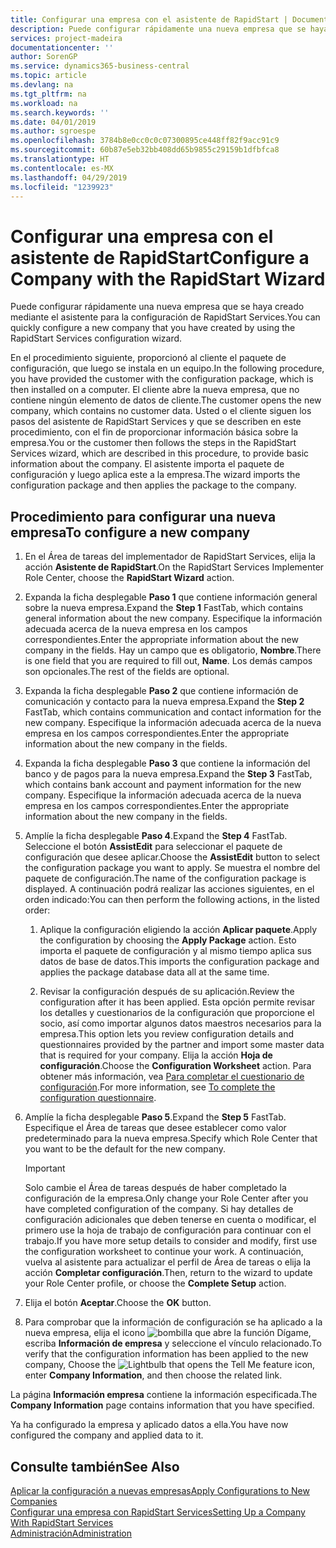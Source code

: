 ```yaml
---
title: Configurar una empresa con el asistente de RapidStart | Documentos de Microsoft
description: Puede configurar rápidamente una nueva empresa que se haya creado mediante el asistente para la configuración de RapidStart Services.
services: project-madeira
documentationcenter: ''
author: SorenGP
ms.service: dynamics365-business-central
ms.topic: article
ms.devlang: na
ms.tgt_pltfrm: na
ms.workload: na
ms.search.keywords: ''
ms.date: 04/01/2019
ms.author: sgroespe
ms.openlocfilehash: 3784b8e0cc0c0c07300895ce448ff82f9acc91c9
ms.sourcegitcommit: 60b87e5eb32bb408dd65b9855c29159b1dfbfca8
ms.translationtype: HT
ms.contentlocale: es-MX
ms.lasthandoff: 04/29/2019
ms.locfileid: "1239923"
---
```

# <a name="configure-a-company-with-the-rapidstart-wizard"></a><span data-ttu-id="b6a58-103">Configurar una empresa con el asistente de RapidStart</span><span class="sxs-lookup"><span data-stu-id="b6a58-103">Configure a Company with the RapidStart Wizard</span></span>
<span data-ttu-id="b6a58-104">Puede configurar rápidamente una nueva empresa que se haya creado mediante el asistente para la configuración de RapidStart Services.</span><span class="sxs-lookup"><span data-stu-id="b6a58-104">You can quickly configure a new company that you have created by using the RapidStart Services configuration wizard.</span></span>

<span data-ttu-id="b6a58-105">En el procedimiento siguiente, proporcionó al cliente el paquete de configuración, que luego se instala en un equipo.</span><span class="sxs-lookup"><span data-stu-id="b6a58-105">In the following procedure, you have provided the customer with the configuration package, which is then installed on a computer.</span></span> <span data-ttu-id="b6a58-106">El cliente abre la nueva empresa, que no contiene ningún elemento de datos de cliente.</span><span class="sxs-lookup"><span data-stu-id="b6a58-106">The customer opens the new company, which contains no customer data.</span></span> <span data-ttu-id="b6a58-107">Usted o el cliente siguen los pasos del asistente de RapidStart Services y que se describen en este procedimiento, con el fin de proporcionar información básica sobre la empresa.</span><span class="sxs-lookup"><span data-stu-id="b6a58-107">You or the customer then follows the steps in the RapidStart Services wizard, which are described in this procedure, to provide basic information about the company.</span></span> <span data-ttu-id="b6a58-108">El asistente importa el paquete de configuración y luego aplica este a la empresa.</span><span class="sxs-lookup"><span data-stu-id="b6a58-108">The wizard imports the configuration package and then applies the package to the company.</span></span>  

## <a name="to-configure-a-new-company"></a><span data-ttu-id="b6a58-109">Procedimiento para configurar una nueva empresa</span><span class="sxs-lookup"><span data-stu-id="b6a58-109">To configure a new company</span></span>  
1. <span data-ttu-id="b6a58-110">En el Área de tareas del implementador de RapidStart Services, elija la acción **Asistente de RapidStart**.</span><span class="sxs-lookup"><span data-stu-id="b6a58-110">On the RapidStart Services Implementer Role Center, choose the **RapidStart Wizard** action.</span></span>  
2. <span data-ttu-id="b6a58-111">Expanda la ficha desplegable **Paso 1** que contiene información general sobre la nueva empresa.</span><span class="sxs-lookup"><span data-stu-id="b6a58-111">Expand the **Step 1** FastTab, which contains general information about the new company.</span></span> <span data-ttu-id="b6a58-112">Especifique la información adecuada acerca de la nueva empresa en los campos correspondientes.</span><span class="sxs-lookup"><span data-stu-id="b6a58-112">Enter the appropriate information about the new company in the fields.</span></span> <span data-ttu-id="b6a58-113">Hay un campo que es obligatorio, **Nombre**.</span><span class="sxs-lookup"><span data-stu-id="b6a58-113">There is one field that you are required to fill out, **Name**.</span></span> <span data-ttu-id="b6a58-114">Los demás campos son opcionales.</span><span class="sxs-lookup"><span data-stu-id="b6a58-114">The rest of the fields are optional.</span></span>  
3. <span data-ttu-id="b6a58-115">Expanda la ficha desplegable **Paso 2** que contiene información de comunicación y contacto para la nueva empresa.</span><span class="sxs-lookup"><span data-stu-id="b6a58-115">Expand the **Step 2** FastTab, which contains communication and contact information for the new company.</span></span> <span data-ttu-id="b6a58-116">Especifique la información adecuada acerca de la nueva empresa en los campos correspondientes.</span><span class="sxs-lookup"><span data-stu-id="b6a58-116">Enter the appropriate information about the new company in the fields.</span></span>
4. <span data-ttu-id="b6a58-117">Expanda la ficha desplegable **Paso 3** que contiene la información del banco y de pagos para la nueva empresa.</span><span class="sxs-lookup"><span data-stu-id="b6a58-117">Expand the **Step 3** FastTab, which contains bank account and payment information for the new company.</span></span> <span data-ttu-id="b6a58-118">Especifique la información adecuada acerca de la nueva empresa en los campos correspondientes.</span><span class="sxs-lookup"><span data-stu-id="b6a58-118">Enter the appropriate information about the new company in the fields.</span></span>  
5. <span data-ttu-id="b6a58-119">Amplíe la ficha desplegable **Paso 4**.</span><span class="sxs-lookup"><span data-stu-id="b6a58-119">Expand the **Step 4** FastTab.</span></span> <span data-ttu-id="b6a58-120">Seleccione el botón **AssistEdit** para seleccionar el paquete de configuración que desee aplicar.</span><span class="sxs-lookup"><span data-stu-id="b6a58-120">Choose the **AssistEdit** button to select the configuration package you want to apply.</span></span> <span data-ttu-id="b6a58-121">Se muestra el nombre del paquete de configuración.</span><span class="sxs-lookup"><span data-stu-id="b6a58-121">The name of the configuration package is displayed.</span></span> <span data-ttu-id="b6a58-122">A continuación podrá realizar las acciones siguientes, en el orden indicado:</span><span class="sxs-lookup"><span data-stu-id="b6a58-122">You can then perform the following actions, in the listed order:</span></span>  

    1. <span data-ttu-id="b6a58-123">Aplique la configuración eligiendo la acción **Aplicar paquete**.</span><span class="sxs-lookup"><span data-stu-id="b6a58-123">Apply the configuration by choosing the **Apply Package** action.</span></span> <span data-ttu-id="b6a58-124">Esto importa el paquete de configuración y al mismo tiempo aplica sus datos de base de datos.</span><span class="sxs-lookup"><span data-stu-id="b6a58-124">This imports the configuration package and applies the package database data all at the same time.</span></span>  

    2. <span data-ttu-id="b6a58-125">Revisar la configuración después de su aplicación.</span><span class="sxs-lookup"><span data-stu-id="b6a58-125">Review the configuration after it has been applied.</span></span> <span data-ttu-id="b6a58-126">Esta opción permite revisar los detalles y cuestionarios de la configuración que proporcione el socio, así como importar algunos datos maestros necesarios para la empresa.</span><span class="sxs-lookup"><span data-stu-id="b6a58-126">This option lets you review configuration details and questionnaires provided by the partner and import some master data that is required for your company.</span></span> <span data-ttu-id="b6a58-127">Elija la acción **Hoja de configuración**.</span><span class="sxs-lookup"><span data-stu-id="b6a58-127">Choose the **Configuration Worksheet** action.</span></span> <span data-ttu-id="b6a58-128">Para obtener más información, vea [Para completar el cuestionario de configuración](admin-gather-customer-setup-values.md#to-complete-the-configuration-questionnaire).</span><span class="sxs-lookup"><span data-stu-id="b6a58-128">For more information, see [To complete the configuration questionnaire](admin-gather-customer-setup-values.md#to-complete-the-configuration-questionnaire).</span></span>  

6. <span data-ttu-id="b6a58-129">Amplíe la ficha desplegable **Paso 5**.</span><span class="sxs-lookup"><span data-stu-id="b6a58-129">Expand the **Step 5** FastTab.</span></span> <span data-ttu-id="b6a58-130">Especifique el Área de tareas que desee establecer como valor predeterminado para la nueva empresa.</span><span class="sxs-lookup"><span data-stu-id="b6a58-130">Specify which Role Center that you want to be the default for the new company.</span></span>  

    > [!IMPORTANT]  
    >  <span data-ttu-id="b6a58-131">Solo cambie el Área de tareas después de haber completado la configuración de la empresa.</span><span class="sxs-lookup"><span data-stu-id="b6a58-131">Only change your Role Center after you have completed configuration of the company.</span></span> <span data-ttu-id="b6a58-132">Si hay detalles de configuración adicionales que deben tenerse en cuenta o modificar, el primero use la hoja de trabajo de configuración para continuar con el trabajo.</span><span class="sxs-lookup"><span data-stu-id="b6a58-132">If you have more setup details to consider and modify, first use the configuration worksheet to continue your work.</span></span> <span data-ttu-id="b6a58-133">A continuación, vuelva al asistente para actualizar el perfil de Área de tareas o elija la acción **Completar configuración**.</span><span class="sxs-lookup"><span data-stu-id="b6a58-133">Then, return to the wizard to update your Role Center profile, or choose the **Complete Setup** action.</span></span>

7. <span data-ttu-id="b6a58-134">Elija el botón **Aceptar**.</span><span class="sxs-lookup"><span data-stu-id="b6a58-134">Choose the **OK** button.</span></span>  
8. <span data-ttu-id="b6a58-135">Para comprobar que la información de configuración se ha aplicado a la nueva empresa, elija el icono ![bombilla que abre la función Dígame](media/ui-search/search_small.png "Dígame que desea hacer"), escriba **Información de empresa** y seleccione el vínculo relacionado.</span><span class="sxs-lookup"><span data-stu-id="b6a58-135">To verify that the configuration information has been applied to the new company, Choose the ![Lightbulb that opens the Tell Me feature](media/ui-search/search_small.png "Tell me what you want to do") icon, enter **Company Information**, and then choose the related link.</span></span>

<span data-ttu-id="b6a58-136">La página **Información empresa** contiene la información especificada.</span><span class="sxs-lookup"><span data-stu-id="b6a58-136">The **Company Information** page contains information that you have specified.</span></span>   

<span data-ttu-id="b6a58-137">Ya ha configurado la empresa y aplicado datos a ella.</span><span class="sxs-lookup"><span data-stu-id="b6a58-137">You have now configured the company and applied data to it.</span></span>  

## <a name="see-also"></a><span data-ttu-id="b6a58-138">Consulte también</span><span class="sxs-lookup"><span data-stu-id="b6a58-138">See Also</span></span>  
[<span data-ttu-id="b6a58-139">Aplicar la configuración a nuevas empresas</span><span class="sxs-lookup"><span data-stu-id="b6a58-139">Apply Configurations to New Companies</span></span>](admin-apply-configuration-to-new-companies.md)  
[<span data-ttu-id="b6a58-140">Configurar una empresa con RapidStart Services</span><span class="sxs-lookup"><span data-stu-id="b6a58-140">Setting Up a Company With RapidStart Services</span></span>](admin-set-up-a-company-with-rapidstart.md)  
[<span data-ttu-id="b6a58-141">Administración</span><span class="sxs-lookup"><span data-stu-id="b6a58-141">Administration</span></span>](admin-setup-and-administration.md)
